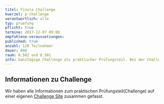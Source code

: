 ```yaml
---
titel: Finale Challenge
kuerzel: p-challenge
verantwortlich: alle
typ: pruefung
pflicht: true
termine: 2017-12-07 09:00
empfohlene-voraussetzungen:
published: true
anzahl: 120 Teilnehmer
dauer: 600
raum: 0.502 und 0.501
info: Ganztägige Challenge als praktischer Prüfungsteil. Bei der Challenge werden wir Ihnen eine Aufgabe stellen, die Sie in einem 5-er Team lösen müssen.
---
```


## Informationen zu Challenge
Wir haben alle Informationen zum praktischen Prüfungsteil(Challenge) auf einer eigenen [Challenge Site](/mi-bachelor-wba1/challenge-2017/) zusammen gefasst. 